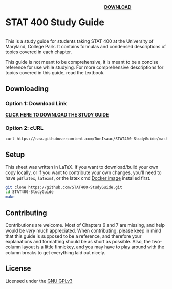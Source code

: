 <div align="center" style="display: flex; text-align: center !important; width: 100%; margin: auto;">
  <h1>STAT 400 Study Guide</h1>
  <a href="https://raw.githubusercontent.com/DonIsaac/STAT400-StudyGuide/master/sheet.pdf" download="stat-400-study-guide" style="font-weight: bold; text-decoration: underline;">
    DOWNLOAD
  </a>
</div>

This is a study guide for students taking STAT 400 at the University of
Maryland, College Park. It contains formulas and condensed descriptions
of topics covered in each chapter.

This guide is not meant to be comprehensive, it is meant to be a concise
reference for use while studying. For more comprehensive descriptions for
topics covered in this guide, read the textbook.

## Downloading

### Option 1: Download Link

<a href="https://raw.githubusercontent.com/DonIsaac/STAT400-StudyGuide/master/sheet.pdf" download="stat400studyguide" style="font-weight: bold; text-decoration: underline;">
CLICK HERE TO DOWNLOAD THE STUDY GUIDE
</a>

### Option 2: cURL

```sh
curl https://raw.githubusercontent.com/DonIsaac/STAT400-StudyGuide/master/sheet.pdf > stat-400-study-guide.pdf
```

## Setup

This sheet was written in LaTeX. If you want to download/build your own
copy locally, or if you want to contribute your own changes, you'll need
to have `pdflatex`, `latexmf`, or the latex cmd [Docker image](https://github.com/blang/latex-docker)
installed first.

```sh
git clone https://github.com/STAT400-StudyGuide.git
cd STAT400-StudyGuide
make
```

## Contributing

Contributions are welcome. Most of Chapters 6 and 7 are missing, and help would
be *very* much appreciated. When contributing, please keep in mind that this
guide is supposed to be a reference, and therefore your explanations and formatting
should be as short as possible. Also, the two-column layout is a little finnickey,
and you may have to play around with the column breaks to get everything laid out
nicely.

## License

Licensed under the [GNU GPLv3](https://www.gnu.org/licenses/gpl-3.0.en.html)
